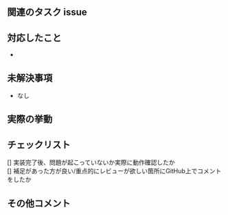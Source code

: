 ## 関連のタスク issue
<!-- Notionリンクを記載  -->

## 対応したこと
<!-- 実装の概要を箇条書きする  -->
- 

## 未解決事項
<!-- 別PRで対応するような状況があれば記載  -->  

- なし

## 実際の挙動
<!-- UIに関わるようであればスクリーンショット、動きのあるものは動画 or GIF  -->  
<!-- 入力エリアにドラッグ&ドロップしてアップロード  -->

## チェックリスト
<!-- 完了したものに`x`をつける  -->  
[] 実装完了後、問題が起こっていないか実際に動作確認したか  
[] 補足があった方が良い/重点的にレビューが欲しい箇所にGitHub上でコメントをしたか

## その他コメント

<!-- 何かあれば！  -->
